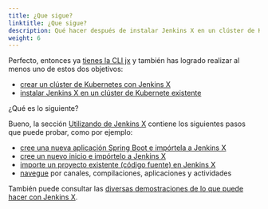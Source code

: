 ```yaml
---
title: ¿Que sigue?
linktitle: ¿Que sigue?
description: Qué hacer después de instalar Jenkins X en un clúster de Kubernetes
weight: 6
---
```


Perfecto, entonces ya [tienes la CLI jx](/getting-started/install/) y también has logrado realizar al menos uno de estos dos objetivos:

* [crear un clúster de Kubernetes con Jenkins X](/getting-started/create-cluster/)
* [instalar Jenkins X en un clúster de Kubernete existente](/getting-started/install-on-cluster/)

¿Qué es lo siguiente?

Bueno, la sección [Utilizando de Jenkins X](/docs/guides/using-jx/) contiene los siguientes pasos que puede probar, como por ejemplo:

* [cree una nueva aplicación Spring Boot e impórtela a Jenkins X](/docs/guides/using-jx/creating/create-spring/)
* [cree un nuevo inicio e impórtelo a Jenkins X](/docs/getting-started/first-project/create-quickstart/)
* [importe un proyecto existente (código fuente) en Jenkins X](/docs/guides/using-jx/creating/import/)
* [navegue](/docs/guides/using-jx/developing/browsing/) por canales, compilaciones, aplicaciones y actividades

También puede consultar las [diversas demostraciones de lo que puede hacer con Jenkins X](/docs/resources/demos-talks-posts/).
